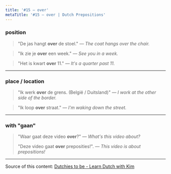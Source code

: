 ```yaml
---
title: '#15 — over'
metaTitle: '#15 — over | Dutch Prepositions'
---
```


### position

> "De jas hangt **over** de stoel."
> _— The coat hangs over the chair._

> "Ik zie je **over** een week."
> _— See you in a week._

> "Het is kwart **over** 11."
> _— It's a quarter past 11._

---

### place / location

> "Ik werk **over** de grens. (België / Duitsland)"
> _— I work at the other side of the border._

> "Ik loop **over** straat."
> _— I'm waking down the street._

---

### with "gaan"

> "Waar gaat deze video **over**?"
> _— What's this video about?_
>
> "Deze video gaat **over** preposities!".
> _— This video is about prepositions!_

---

Source of this content: [Dutchies to be - Learn Dutch with Kim](https://youtu.be/wgeoXKNZUZw)

